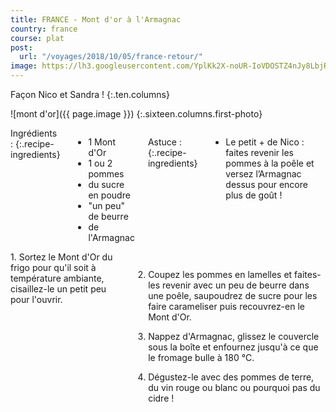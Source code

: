 ```yaml
---
title: FRANCE - Mont d'or à l'Armagnac
country: france
course: plat
post:
  url: "/voyages/2018/10/05/france-retour/"
image: https://lh3.googleusercontent.com/YplKk2X-noUR-IoVDOSTZ4nJy8LbjRnn1Z6FygKETQIpTObaIjhQj8s8OZYWJ_Nlrn32u_k8I3i7eOKcVQiKPWNa4zmCC1msvwMwVJH-CCic0f9G-qo4r7xVWE51vqI7jC4BH_ZGWTkGuje5YMfunTaR5tswNd22XGPtHodueixIJVK08u0n8S2zbTIc829AeleiMVfgc9TxU_aRBzsm5zFVItVdJbTO-q0EG9xZACtTTEEC-l4VMWps4dy904Q5l8jOec6g-yNm5Rdwb9C-Oi7xNnCZM9tRBaWMhAjQrWGumSzTN6EmOgXP4rHHPkoYJFdzRcvnj4JSSlLxT5fH9oR8kYUViwai1RVK2jo-IPliw9moIyZ_dOkoGqJfhzKramy_1LEXTI4HHBaR9CWjVJ10Q0neZT2dP-naoa5U_Aq0PUGxOkq6-O5Vct06fAWK3UfKWVJI5Az6DBDdLPqZZwLiRXxKCLe0h_F_YvLwimU0GahvaHOSeSpGI09ZQKIGv1-UyR5ezKhdAo2GbZuASoNse1V_L4HW8aASXgCihe2nQTwUEr4JOXc1JFEFDHUszqWfNSKkRwLD5aTyDac0OtnKT_qyYzcIUS16pG-W8ipVTJHTxHGm_zxzhHq0xfEBE5ltGWDAaqBav271va4ZI_gfwL6olJiNQxyK_ATBRtAnDLP5Wvw44qDokyTKYQI0Ha0TXLpbdPhc0Y6SiOlxsVeR=w900
---
```


Façon Nico et Sandra !
{:.ten.columns}
<!--fin extrait-->

![mont d'or]({{ page.image }})
{:.sixteen.columns.first-photo}

<div class="four columns" markdown="1">
Ingrédients :
{:.recipe-ingredients}

- 1 Mont d'Or
- 1 ou 2 pommes
- du sucre en poudre
- "un peu" de beurre
- de l'Armagnac

Astuce :
{:.recipe-ingredients}

- Le petit + de Nico : faites revenir les pommes à la poêle et versez l’Armagnac dessus pour encore plus de goût !
</div>


<div class="ten columns" markdown="1">
1. Sortez le Mont d'Or du frigo pour qu'il soit à température ambiante, cisaillez-le un petit peu pour l'ouvrir.

2. Coupez les pommes en lamelles et faites-les revenir avec un peu de beurre
dans une poêle, saupoudrez de sucre pour les faire carameliser puis recouvrez-en le Mont d'Or.

3. Nappez d'Armagnac, glissez le couvercle sous la boîte et enfournez jusqu'à
ce que le fromage bulle à 180 °C.

4. Dégustez-le avec des pommes de terre, du vin rouge ou blanc ou pourquoi pas
du cidre !
</div>
